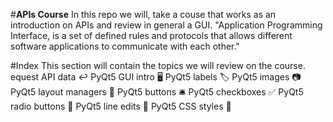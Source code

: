 #**APIs Course**
In this repo we will, take a couse that works as an introduction on APIs and review in general a GUI.
"Application Programming Interface, is a set of defined rules and protocols that allows different software applications to communicate with each other."

#Index
This section will contain the topics we will review on the course.<br>
equest API data ↩️
PyQt5 GUI intro 🖥️
PyQt5 labels 🏷️
PyQt5 images 📷
PyQt5 layout managers 🧲
PyQt5 buttons 🛎️
PyQt5 checkboxes ✅
PyQt5 radio buttons 🔘
PyQt5 line edits 💬
PyQt5 CSS styles 🎨